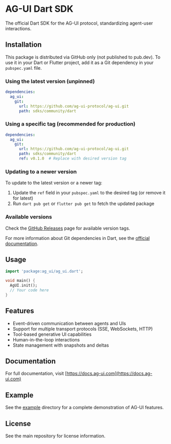 # AG-UI Dart SDK

The official Dart SDK for the AG-UI protocol, standardizing agent-user interactions.

## Installation

This package is distributed via GitHub only (not published to pub.dev). To use it in your Dart or Flutter project, add it as a Git dependency in your `pubspec.yaml` file.

### Using the latest version (unpinned)

```yaml
dependencies:
  ag_ui:
    git:
      url: https://github.com/ag-ui-protocol/ag-ui.git
      path: sdks/community/dart
```

### Using a specific tag (recommended for production)

```yaml
dependencies:
  ag_ui:
    git:
      url: https://github.com/ag-ui-protocol/ag-ui.git
      path: sdks/community/dart
      ref: v0.1.0  # Replace with desired version tag
```

### Updating to a newer version

To update to the latest version or a newer tag:

1. Update the `ref` field in your `pubspec.yaml` to the desired tag (or remove it for latest)
2. Run `dart pub get` or `flutter pub get` to fetch the updated package

### Available versions

Check the [GitHub Releases](https://github.com/ag-ui-protocol/ag-ui/releases) page for available version tags.

For more information about Git dependencies in Dart, see the [official documentation](https://dart.dev/tools/pub/dependencies#git-packages).

## Usage

```dart
import 'package:ag_ui/ag_ui.dart';

void main() {
  AgUI.init();
  // Your code here
}
```

## Features

- Event-driven communication between agents and UIs
- Support for multiple transport protocols (SSE, WebSockets, HTTP)
- Tool-based generative UI capabilities
- Human-in-the-loop interactions
- State management with snapshots and deltas

## Documentation

For full documentation, visit [https://docs.ag-ui.com](https://docs.ag-ui.com)

## Example

See the [example](example/) directory for a complete demonstration of AG-UI features.

## License

See the main repository for license information.